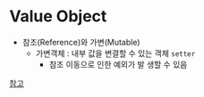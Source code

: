 # Value Object

- 참조(Reference)와 가변(Mutable)
  - 가변객체 : 내부 값을 변결할 수 있는 객체 `setter`
    - 참조 이동으로 인한 예외가 발 생할 수 있음



[참고](https://martinfowler.com/bliki/ValueObject.html)
